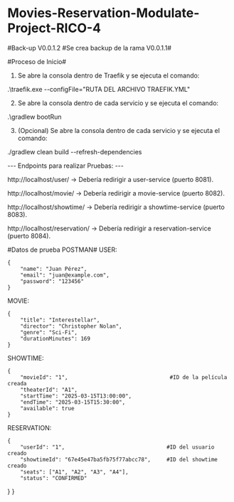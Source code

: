# Movies-Reservation-Modulate-Project-RICO-4

#Back-up V0.0.1.2
#Se crea backup de la rama V0.0.1.1#

#Proceso de Inicio#

1. Se abre la consola dentro de Traefik y se ejecuta el comando:

.\traefik.exe --configFile="RUTA DEL ARCHIVO TRAEFIK.YML"

2. Se abre la consola dentro de cada servicio y se ejecuta el comando:

.\gradlew bootRun

3. (Opcional) Se abre la consola dentro de cada servicio y se ejecuta el comando:

./gradlew clean build --refresh-dependencies


--- Endpoints para realizar Pruebas: ---

http://localhost/user/ -> Debería redirigir a user-service (puerto 8081).

http://localhost/movie/ -> Debería redirigir a movie-service (puerto 8082).

http://localhost/showtime/ -> Debería redirigir a showtime-service (puerto 8083).

http://localhost/reservation/ -> Debería redirigir a reservation-service (puerto 8084).


#Datos de prueba POSTMAN#
USER:

    {
        "name": "Juan Pérez",
        "email": "juan@example.com",
        "password": "123456"
    }

MOVIE:

    {
        "title": "Interestellar",
        "director": "Christopher Nolan",
        "genre": "Sci-Fi",
        "durationMinutes": 169
    }

SHOWTIME:

    {
        "movieId": "1",                                #ID de la película creada
        "theaterId": "A1",
        "startTime": "2025-03-15T13:00:00",
        "endTime": "2025-03-15T15:30:00",
        "available": true
    }

RESERVATION:

    {
        "userId": "1",                                #ID del usuario creado
        "showtimeId": "67e45e47ba5fb75f77abcc78",     #ID del showtime creado
        "seats": ["A1", "A2", "A3", "A4"],
        "status": "CONFIRMED"
}
    }